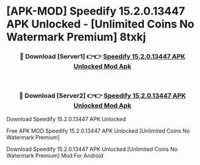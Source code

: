 # [APK-MOD] Speedify 15.2.0.13447 APK Unlocked - [Unlimited Coins No Watermark Premium] 8txkj



<div align="center">
<h3>🔴 Download [Server1] 👉👉 <a href="https://momento.my/?title=Speedify_15.2.0.13447_APK_Unlocked">Speedify 15.2.0.13447 APK Unlocked Mod Apk</a></h3><br>

<h3>🔴 Download [Server2] 👉👉 <a href="https://momento.my/?title=Speedify_15.2.0.13447_APK_Unlocked">Speedify 15.2.0.13447 APK Unlocked Mod Apk</a></h3>
</div>



Download Speedify 15.2.0.13447 APK Unlocked 

Free APK MOD Speedify 15.2.0.13447 APK Unlocked [Unlimited Coins No Watermark Premium]

Download Speedify 15.2.0.13447 APK Unlocked [Unlimited Coins No Watermark Premium] Mod For Android
